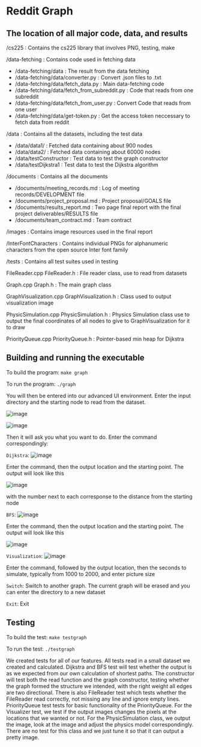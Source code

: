 # Reddit Graph

## The location of all major code, data, and results

/cs225 : Contains the cs225 library that involves PNG, testing, make

/data-fetching : Contains code used in fetching data
* /data-fetching/data : The result from the data fetching
* /data-fetching/data/converter.py : Convert .json files to .txt
* /data-fetching/data/fetch_data.py : Main data-fetching code
* /data-fetching/data/fetch_from_subreddit.py : Code that reads from one subreddit
* /data-fetching/data/fetch_from_user.py : Convert Code that reads from one user
* /data-fetching/data/get-token.py : Get the access token neccessary to fetch data from reddit

/data : Contains all the datasets, including the test data
* /data/data1/ : Fetched data containing about 900 nodes
* /data/data2/ : Fetched data containing about 60000 nodes
* /data/testConstructor : Test data to test the graph constructor
* /data/testDijkstra1 : Test data to test the Dijkstra algorithm

/documents : Contains all the documents
* /documents/meeting_records.md : Log of meeting records/DEVELOPMENT file
* /documents/project_proposal.md : Project proposal/GOALS file
* /documents/results_report.md : Two page final report with the final project deliverables/RESULTS file
* /documents/team_contract.md : Team contract

/images : Contains image resources used in the final report
    
/InterFontCharacters : Contains individual PNGs for alphanumeric characters from the open source Inter font family

/tests : Contains all test suites used in testing

FileReader.cpp FileReader.h : File reader class, use to read from datasets

Graph.cpp Graph.h : The main graph class

GraphVisualization.cpp GraphVisualization.h : Class used to output visualization image

PhysicSimulation.cpp PhysicSimulation.h : Physics Simulation class use to output the final coordinates of all nodes to give to GraphVisualization for it to draw

PriorityQueue.cpp PriorityQueue.h : Pointer-based min heap for Dijkstra

## Building and running the executable
To build the program:
`make graph`

To run the program:
`./graph`

You will then be entered into our advanced UI environment. Enter the input directory and the starting node to read from the dataset.

![image](https://media.github-dev.cs.illinois.edu/user/11993/files/cab1515d-3e7f-46d4-adc3-602dd4868870)

![image](https://media.github-dev.cs.illinois.edu/user/11993/files/7e919c69-093f-4ce3-91d7-74924ee25121)

Then it will ask you what you want to do. Enter the command correspondingly:

`Dijkstra`:
![image](https://media.github-dev.cs.illinois.edu/user/11993/files/ed14d428-f80d-4c4a-bfdb-7f90b4a5823a)

Enter the command, then the output location and the starting point. The output will look like this

![image](https://media.github-dev.cs.illinois.edu/user/11993/files/791adaa9-4250-4985-9e80-745fc60fe1a1)

with the number next to each corresponse to the distance from the starting node

`BFS`:
![image](https://media.github-dev.cs.illinois.edu/user/11993/files/d6a9454f-f71a-41c0-b3ea-244c12048438)

Enter the command, then the output location and the starting point. The output will look like this

![image](https://media.github-dev.cs.illinois.edu/user/11993/files/22fb8991-3857-4d93-92f4-d52318c37d0f)

`Visualization`:
![image](https://media.github-dev.cs.illinois.edu/user/11993/files/7c7d0e4c-d5bb-4f52-8454-46a251b48522)

Enter the command, followed by the output location, then the seconds to simulate, typically from 1000 to 2000, and enter picture size

`Switch`: Switch to another graph. The current graph will be erased and you can enter the directory to a new dataset

`Exit`: Exit

## Testing
To build the test:
`make testgraph`

To run the test:
`./testgraph`

We created tests for all of our features. All tests read in a small dataset we created and calculated. Dijkstra and BFS test will test whether the output is as we expected from our own calculation of shortest paths. The constructor will test both the read function and the graph constructor, testing whether the graph formed the structure we intended, with the right weight all edges are two directional. There is also FileReader test which tests whether the FileReader read correctly, not missing any line and ignore empty lines. PriorityQueue test tests for basic functionality of the PriorityQueue. For the Visualizer test, we test if the output images changes the pixels at the locations that we wanted or not. For the PhysicSimulation class, we output the image, look at the image and adjust the physics model correspondingly. There are no test for this class and we just tune it so that it can output a pretty image.



